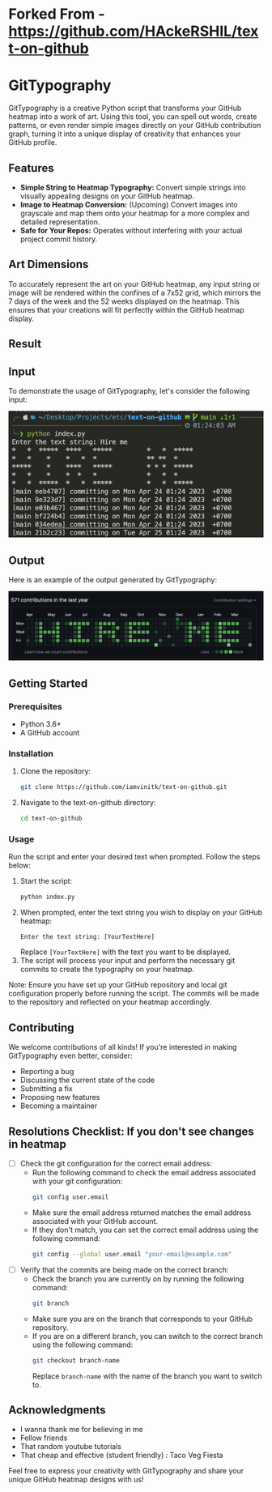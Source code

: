 # Forked From - https://github.com/HAckeRSHIL/text-on-github

# GitTypography

GitTypography is a creative Python script that transforms your GitHub heatmap into a work of art. Using this tool, you can spell out words, create patterns, or even render simple images directly on your GitHub contribution graph, turning it into a unique display of creativity that enhances your GitHub profile.

## Features

- **Simple String to Heatmap Typography:** Convert simple strings into visually appealing designs on your GitHub heatmap.
- **Image to Heatmap Conversion:** (Upcoming) Convert images into grayscale and map them onto your heatmap for a more complex and detailed representation.
- **Safe for Your Repos:** Operates without interfering with your actual project commit history.

## Art Dimensions

To accurately represent the art on your GitHub heatmap, any input string or image will be rendered within the confines of a 7x52 grid, which mirrors the 7 days of the week and the 52 weeks displayed on the heatmap. This ensures that your creations will fit perfectly within the GitHub heatmap display.

## Result

## Input

To demonstrate the usage of GitTypography, let's consider the following input:

![Input](input.png)

## Output

Here is an example of the output generated by GitTypography:

![Output](output.png)

## Getting Started

### Prerequisites

- Python 3.6+
- A GitHub account

### Installation

1. Clone the repository:
   ```sh
   git clone https://github.com/iamvinitk/text-on-github.git
   ```
2. Navigate to the text-on-github directory:
   ```sh
   cd text-on-github
   ```

### Usage

Run the script and enter your desired text when prompted. Follow the steps below:

1. Start the script:
   ```sh
   python index.py
   ```
2. When prompted, enter the text string you wish to display on your GitHub heatmap:
   ```plaintext
   Enter the text string: [YourTextHere]
   ```
   Replace `[YourTextHere]` with the text you want to be displayed.
3. The script will process your input and perform the necessary git commits to create the typography on your heatmap.

Note: Ensure you have set up your GitHub repository and local git configuration properly before running the script. The commits will be made to the repository and reflected on your heatmap accordingly.

## Contributing

We welcome contributions of all kinds! If you're interested in making GitTypography even better, consider:

- Reporting a bug
- Discussing the current state of the code
- Submitting a fix
- Proposing new features
- Becoming a maintainer

## Resolutions Checklist: If you don't see changes in heatmap

- [ ] Check the git configuration for the correct email address:
  - Run the following command to check the email address associated with your git configuration:
    ```sh
    git config user.email
    ```
  - Make sure the email address returned matches the email address associated with your GitHub account.
  - If they don't match, you can set the correct email address using the following command:
    ```sh
    git config --global user.email "your-email@example.com"
    ```
- [ ] Verify that the commits are being made on the correct branch:
  - Check the branch you are currently on by running the following command:
    ```sh
    git branch
    ```
  - Make sure you are on the branch that corresponds to your GitHub repository.
  - If you are on a different branch, you can switch to the correct branch using the following command:
    ```sh
    git checkout branch-name
    ```
    Replace `branch-name` with the name of the branch you want to switch to.

## Acknowledgments

- I wanna thank me for believing in me
- Fellow friends
- That random youtube tutorials
- That cheap and effective (student friendly) : Taco Veg Fiesta

Feel free to express your creativity with GitTypography and share your unique GitHub heatmap designs with us!
